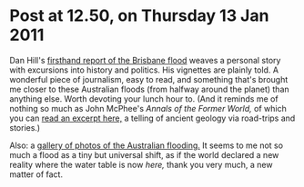 # Post at 12.50, on Thursday 13 Jan 2011

Dan Hill's [firsthand report of the Brisbane
flood](http://www.cityofsound.com/blog/2011/01/flood.html "He's on holiday
there.") weaves a personal story with excursions into history and politics.
His vignettes are plainly told. A wonderful piece of journalism, easy to read,
and something that's brought me closer to these Australian floods (from
halfway around the planet) than anything else. Worth devoting your lunch hour
to. (And it reminds me of nothing so much as John McPhee's _Annals of the
Former World,_ of which you can [read an excerpt
here,](http://www.johnmcphee.com/annalsexec.htm "Also worth a lunch hour!") a
telling of ancient geology via road-trips and stories.)

Also: a [gallery of photos of the Australian
flooding.](http://www.boston.com/bigpicture/2011/01/australian_flooding.html "The Big Picture at boston.com") It seems to me not so much a flood as a tiny
but universal shift, as if the world declared a new reality where the water
table is now _here,_ thank you very much, a new matter of fact.
